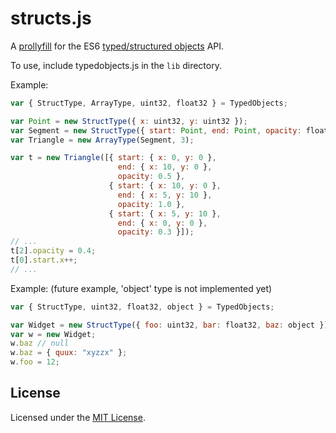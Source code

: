 # structs.js

A [prollyfill](http://prollyfill.org) for the ES6 [typed/structured objects](http://wiki.ecmascript.org/doku.php?id=harmony:typed_objects) API.

To use, include typedobjects.js in the `lib` directory.

Example:

```javascript
var { StructType, ArrayType, uint32, float32 } = TypedObjects;

var Point = new StructType({ x: uint32, y: uint32 });
var Segment = new StructType({ start: Point, end: Point, opacity: float32 });
var Triangle = new ArrayType(Segment, 3);

var t = new Triangle([{ start: { x: 0, y: 0 },
                        end: { x: 10, y: 0 },
                        opacity: 0.5 },
                      { start: { x: 10, y: 0 },
                        end: { x: 5, y: 10 },
                        opacity: 1.0 },
                      { start: { x: 5, y: 10 },
                        end: { x: 0, y: 0 },
                        opacity: 0.3 }]);
// ...
t[2].opacity = 0.4;
t[0].start.x++;
// ...
```

Example:
(future example, 'object' type is not implemented yet) 

```javascript
var { StructType, uint32, float32, object } = TypedObjects;

var Widget = new StructType({ foo: uint32, bar: float32, baz: object });
var w = new Widget;
w.baz // null
w.baz = { quux: "xyzzx" };
w.foo = 12;
```

## License

Licensed under the [MIT License](http://mit-license.org).
